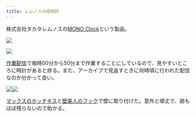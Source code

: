 ```yaml
---
title: レムノスの掛時計
---
```

株式会社タカタレムノスの[MONO Clock](https://www.amazon.co.jp/dp/B004UIT8BK)という製品。

![](https://lh6.googleusercontent.com/iX9ibKsFV9YfUp1zRk_-bNd0yxPQeghiy3phOVu2u8nzZ1qA3nPPe2GvR98JS55eVHwxSeUW5jre6Twyk3pZ-8ngFtxSjT15XnzvXUCGsiqChgMsUGRnOqyIW6MIdjL71XgkOrHZR1vWqnh6eG7ohE2sQc4nE4n_49ZRjcIhW-hNkJM8IAxYhZOPsT-6)

![](https://lh6.googleusercontent.com/nzlGzprP_FOEyX8FiOm6-DZNGyWWw4Qg3UPYbV36C5IiG69AuNzyWrgzlyjzpAQCZBnemdfUDB-0Wi-N4J2WpGmizH9Ihe23az-Uw_nWm69TxBYIQhlgPJnnw5Yk3NupIOn0FcFfXuhbeNjAOmiNU4I-SWf4qg0QZ-omlJHd6fTVOUPPbr648LLL3Rju)

[作業配信](https://www.youtube.com/channel/UC5s-KpSDGzxWPWNv94PnJHw)で毎時00分から50分まで作業することにしているので、見やすいところに時計があると捗る。また、アーカイブで見返すときに何時頃に行われた配信なのか分かって良い。

![](https://lh6.googleusercontent.com/6abLGURZ6o7xb9KZykaebz1ghPUXfoCHiz4zP0FAKTvlqzynX6FcGxZ1Dvjz1VJkpaS8KLGPExKAIPxQnFh2q4RICrMB428V-Ega_7iu1zxdOfncXbLXN5lhZGdlI1gdC9ugWXCfGUdlPVrQ99d-r6isceAkC6y5h_2yemaUmhFdmOUtVuSOKMO1ecx-)![](https://lh3.googleusercontent.com/Wob2_Edo1h_J-wizNq-HJUw992Ka6dRxAL3hnckoHmIfCgAuSiL_zBtq09Tlkn9oAAA8jyKETfC-bnmfizgO5pghaHhFlzw8rROf-sdgngg9szivHMq36Uf2AyWPV_LnWwdxXAo2dasiqYPkm_9S8Ac0TBmGHtiM2awRSqpNUP9VYhvsRhbaVSei8Got)

[マックスのホッチキス](https://www.amazon.co.jp/dp/B000O9WRWG)と[壁美人のフック](https://www.amazon.co.jp/dp/B00CU78TDG)で壁に取り付けた。意外と頑丈で、跡もほぼ残らないので助かる。
